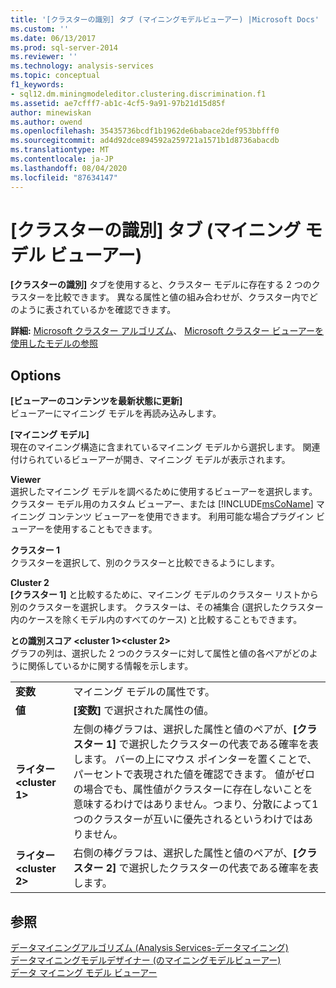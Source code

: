 ```yaml
---
title: '[クラスターの識別] タブ (マイニングモデルビューアー) |Microsoft Docs'
ms.custom: ''
ms.date: 06/13/2017
ms.prod: sql-server-2014
ms.reviewer: ''
ms.technology: analysis-services
ms.topic: conceptual
f1_keywords:
- sql12.dm.miningmodeleditor.clustering.discrimination.f1
ms.assetid: ae7cfff7-ab1c-4cf5-9a91-97b21d15d85f
author: minewiskan
ms.author: owend
ms.openlocfilehash: 35435736bcdf1b1962de6babace2def953bbfff0
ms.sourcegitcommit: ad4d92dce894592a259721a1571b1d8736abacdb
ms.translationtype: MT
ms.contentlocale: ja-JP
ms.lasthandoff: 08/04/2020
ms.locfileid: "87634147"
---
```

# <a name="cluster-discrimination-tab-mining-model-viewer"></a>[クラスターの識別] タブ (マイニング モデル ビューアー)
  **[クラスターの識別]** タブを使用すると、クラスター モデルに存在する 2 つのクラスターを比較できます。 異なる属性と値の組み合わせが、クラスター内でどのように表されているかを確認できます。  
  
 **詳細:** [Microsoft クラスター アルゴリズム](data-mining/microsoft-clustering-algorithm.md)、 [Microsoft クラスター ビューアーを使用したモデルの参照](data-mining/browse-a-model-using-the-microsoft-cluster-viewer.md)  
  
## <a name="options"></a>Options  
 **[ビューアーのコンテンツを最新状態に更新]**  
 ビューアーにマイニング モデルを再読み込みします。  
  
 **[マイニング モデル]**  
 現在のマイニング構造に含まれているマイニング モデルから選択します。 関連付けられているビューアーが開き、マイニング モデルが表示されます。  
  
 **Viewer**  
 選択したマイニング モデルを調べるために使用するビューアーを選択します。 クラスター モデル用のカスタム ビューアー、または [!INCLUDE[msCoName](../includes/msconame-md.md)] マイニング コンテンツ ビューアーを使用できます。 利用可能な場合プラグイン ビューアーを使用することもできます。  
  
 **クラスター 1**  
 クラスターを選択して、別のクラスターと比較できるようにします。  
  
 **Cluster 2**  
 **[クラスター 1]** と比較するために、マイニング モデルのクラスター リストから別のクラスターを選択します。 クラスターは、その補集合 (選択したクラスター内のケースを除くモデル内のすべてのケース) と比較することもできます。  
  
 **との識別スコア \<cluster 1>\<cluster 2>**  
 グラフの列は、選択した 2 つのクラスターに対して属性と値の各ペアがどのように関係しているかに関する情報を示します。  
  
|||  
|-|-|  
|**変数**|マイニング モデルの属性です。|  
|**値**|**[変数]** で選択された属性の値。|  
|**ライター\<cluster 1>**|左側の棒グラフは、選択した属性と値のペアが、**[クラスター 1]** で選択したクラスターの代表である確率を表します。 バーの上にマウス ポインターを置くことで、パーセントで表現された値を確認できます。 値がゼロの場合でも、属性値がクラスターに存在しないことを意味するわけではありません。つまり、分散によって1つのクラスターが互いに優先されるというわけではありません。|  
|**ライター\<cluster 2>**|右側の棒グラフは、選択した属性と値のペアが、**[クラスター 2]** で選択したクラスターの代表である確率を表します。|  
  
## <a name="see-also"></a>参照  
 [データマイニングアルゴリズム &#40;Analysis Services-データマイニング&#41;](data-mining/data-mining-algorithms-analysis-services-data-mining.md)   
 [データマイニングモデルデザイナー &#40;のマイニングモデルビューアー&#41;](mining-model-viewers-data-mining-model-designer.md)   
 [データ マイニング モデル ビューアー](data-mining/data-mining-model-viewers.md)  
  
  

